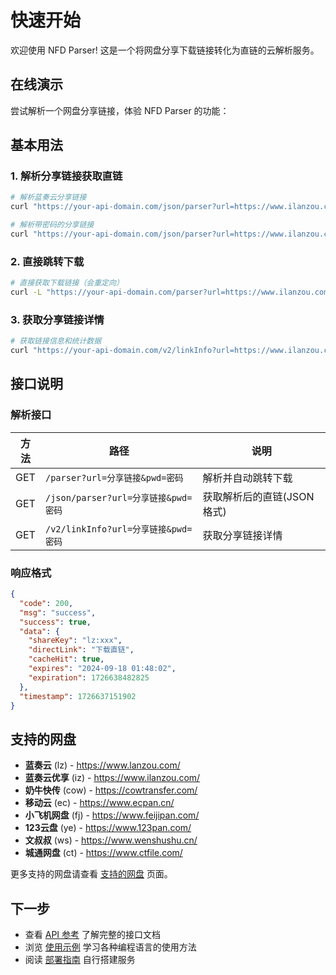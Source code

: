 # 快速开始

欢迎使用 NFD Parser! 这是一个将网盘分享下载链接转化为直链的云解析服务。

## 在线演示

尝试解析一个网盘分享链接，体验 NFD Parser 的功能：

<ClientOnly>
  <DemoParser />
</ClientOnly>

## 基本用法

### 1. 解析分享链接获取直链

```bash
# 解析蓝奏云分享链接
curl "https://your-api-domain.com/json/parser?url=https://www.ilanzou.com/s/Wch0DGj8"

# 解析带密码的分享链接
curl "https://your-api-domain.com/json/parser?url=https://www.ilanzou.com/s/Wch0DGj8&pwd=密码"
```

### 2. 直接跳转下载

```bash
# 直接获取下载链接（会重定向）
curl -L "https://your-api-domain.com/parser?url=https://www.ilanzou.com/s/Wch0DGj8"
```

### 3. 获取分享链接详情

```bash
# 获取链接信息和统计数据
curl "https://your-api-domain.com/v2/linkInfo?url=https://www.ilanzou.com/s/Wch0DGj8&pwd="
```

## 接口说明

### 解析接口

| 方法 | 路径 | 说明 |
|------|------|------|
| GET | `/parser?url=分享链接&pwd=密码` | 解析并自动跳转下载 |
| GET | `/json/parser?url=分享链接&pwd=密码` | 获取解析后的直链(JSON格式) |
| GET | `/v2/linkInfo?url=分享链接&pwd=密码` | 获取分享链接详情 |

### 响应格式

```json
{
  "code": 200,
  "msg": "success", 
  "success": true,
  "data": {
    "shareKey": "lz:xxx",
    "directLink": "下载直链",
    "cacheHit": true,
    "expires": "2024-09-18 01:48:02",
    "expiration": 1726638482825
  },
  "timestamp": 1726637151902
}
```

## 支持的网盘

- **蓝奏云** (lz) - https://www.lanzou.com/
- **蓝奏云优享** (iz) - https://www.ilanzou.com/
- **奶牛快传** (cow) - https://cowtransfer.com/
- **移动云** (ec) - https://www.ecpan.cn/
- **小飞机网盘** (fj) - https://www.feijipan.com/
- **123云盘** (ye) - https://www.123pan.com/
- **文叔叔** (ws) - https://www.wenshushu.cn/
- **城通网盘** (ct) - https://www.ctfile.com/

更多支持的网盘请查看 [支持的网盘](/guide/supported-platforms) 页面。

## 下一步

- 查看 [API 参考](/api) 了解完整的接口文档
- 浏览 [使用示例](/examples) 学习各种编程语言的使用方法
- 阅读 [部署指南](/deployment) 自行搭建服务

<script setup>
import DemoParser from '../../.vitepress/components/DemoParser.vue'
</script>